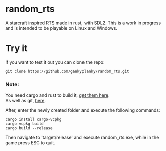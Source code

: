 # random_rts
A starcraft inspired RTS made in rust, with SDL2. This is a work in progress and is intended to be playable on Linux and Windows.

# Try it
If you want to test it out you can clone the repo:
```
git clone https://github.com/gankyplanky/random_rts.git
```
### Note:
You need cargo and rust to build it, [get them here](https://www.rust-lang.org/tools/install).<br>
As well as git, [here](https://git-scm.com/downloads).<br>

After, enter the newly created folder and execute the following commands:
```
cargo install cargo-vcpkg
cargo vcpkg build
cargo build --release
```
Then navigate to 'target/release' and execute random_rts.exe, while in the game press ESC to quit.
